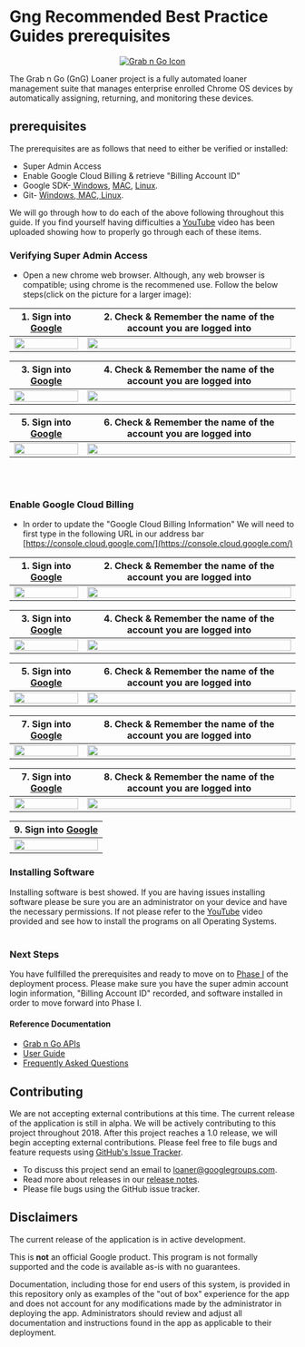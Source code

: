 <!-- mdformat off(GitHub header) -->
Gng Recommended Best Practice Guides prerequisites
======
<!-- mdformat on -->

<p align="center">
  <a href="#grabngo--">
    <img src="https://storage.googleapis.com/gngloaners/gnglogo.png" alt="Grab n Go Icon" />
  </a>
</p>

The Grab n Go (GnG) Loaner project is a fully automated loaner management suite
that manages enterprise enrolled Chrome OS devices by automatically assigning,
returning, and monitoring these devices.


## prerequisites

The prerequisites are as follows that need to either be verified or installed:
*	Super Admin Access
*	Enable Google Cloud Billing & retrieve "Billing Account ID"
*	Google SDK-[ Windows](https://dl.google.com/dl/cloudsdk/channels/rapid/GoogleCloudSDKInstaller.exe), [MAC](https://cloud.google.com/sdk/docs/downloads-interactive#mac), [Linux](https://cloud.google.com/sdk/docs/downloads-interactive#linux).
*	Git- [ Windows](https://git-scm.com/download/win),[ MAC](https://git-scm.com/download/mac),[ Linux](https://git-scm.com/download/linux).

We will go through how to do each of the above following throughout this guide. If you find yourself having difficulties a
[YouTube](google.com) video has been uploaded showing how to properly go through each of these items. 


### Verifying Super Admin Access
*	Open a new chrome web browser. Although, any web browser is compatible; using chrome is the recommened use. 
Follow the below steps(click on the picture for a larger image):


**1.**	Sign into [Google](https://Google.com)         |**2.**  Check & Remember the name of the account you are logged into
:-------------------------:|:-------------------------:
<a href="https://bit.ly/2TkzmW9"><img src="https://bit.ly/2tJjNsE" style="width:100%"/></a> |  <a href="https://bit.ly/2GOqthR"><img src="https://bit.ly/2T8wFbj" style="width:100%"/></a>
 
 
**3.**	Sign into [Google](https://Google.com)         |**4.**  Check & Remember the name of the account you are logged into
:-------------------------:|:-------------------------:
<a href="https://bit.ly/2EDMaiB"><img src="https://bit.ly/2NBdNM4" style="width:100%"/></a> |  <a href="https://bit.ly/2H6tWaW"><img src="https://bit.ly/2EDMaiB" style="width:100%"/></a>


**5.**	Sign into [Google](https://Google.com)         |**6.**  Check & Remember the name of the account you are logged into
:-------------------------:|:-------------------------:
<a href="https://bit.ly/2H6LWSp"><img src="https://bit.ly/2BWOHCv" style="width:100%"/></a> |  <a href="https://bit.ly/2UbM07g"><img src="https://bit.ly/2GNO6Hj" style="width:100%"/></a>

<br></br>
### Enable Google Cloud Billing
*	In order to update the "Google Cloud Billing Information" We will need to first type in the following URL in our address bar
[https://console.cloud.google.com/](https://console.cloud.google.com/)


**1.**	Sign into [Google](https://Google.com)         |**2.**  Check & Remember the name of the account you are logged into
:-------------------------:|:-------------------------:
<a href="https://bit.ly/2NynPNQ"><img src="https://bit.ly/2IF1rDO" style="width:100%"/></a> |  <a href="https://bit.ly/2GOqthR"><img src="https://bit.ly/2T8wFbj" style="width:100%"/></a>

 
**3.**	Sign into [Google](https://Google.com)         |**4.**  Check & Remember the name of the account you are logged into
:-------------------------:|:-------------------------:
<a href="https://bit.ly/2tGZqwg"><img src="https://bit.ly/2XuzFwQ" style="width:100%"/></a> |  <a href="http://bit.ly/2SxH62D"><img src="http://bit.ly/2XnivBk" style="width:100%"/></a>


**5.**	Sign into [Google](https://Google.com)         |**6.**  Check & Remember the name of the account you are logged into
:-------------------------:|:-------------------------:
 <a href="http://bit.ly/2XuP7JF"><img src="http://bit.ly/2H6YtFB" style="width:100%"/></a> |  <a href="http://bit.ly/2H9rq3x"><img src="http://bit.ly/2BSGZJt" style="width:100%"/></a>
 
 
 
 **7.**	Sign into [Google](https://Google.com)         |**8.**  Check & Remember the name of the account you are logged into
:-------------------------:|:-------------------------:
<a href="http://bit.ly/2UeaQmS"><img src="http://bit.ly/2HcxEzE" style="width:100%"/></a> |  <a href="https://bit.ly/2tGZqwg"><img src="https://bit.ly/2XuzFwQ" style="width:100%"/></a> 


**7.**	Sign into [Google](https://Google.com)         |**8.**  Check & Remember the name of the account you are logged into
:-------------------------:|:-------------------------:
<a href="http://bit.ly/2UeaQmS"><img src="http://bit.ly/2HcxEzE" style="width:100%"/></a> |  <a href="https://bit.ly/2tGZqwg"><img src="https://bit.ly/2XuzFwQ" style="width:100%"/></a> 




**9.**	Sign into [Google](https://Google.com)         |
:-------------------------:|
<a href="http://bit.ly/2TbQoXC"><img src="http://bit.ly/2IHzz1K" style="width:100%"/></a> | 


### Installing Software
Installing software is best showed. If you are having issues installing software please be sure 
you are an administrator on your device and have the necessary permissions. If not please refer to the [YouTube]()
video provided and see how to install the programs on all Operating Systems. 
<br></br>
### Next Steps
You have fullfilled the prerequisites and ready to move on to [Phase I]() of the deployment process. Please 
make sure you have the super admin account login information, "Billing Account ID" recorded, and software 
installed in order to move forward into Phase I.
  
#### Reference Documentation

-   [Grab n Go APIs](docs/gng_apis.md)
-   [User Guide](docs/user_guide.md)
-   [Frequently Asked
    Questions](docs/faq.md)

## Contributing

We are not accepting external contributions at this time. The current release of
the application is still in alpha. We will be actively contributing to this
project throughout 2018. After this project reaches a 1.0 release, we will begin
accepting external contributions. Please feel free to file bugs and feature
requests using [GitHub's Issue
Tracker](https://github.com/google/loaner/issues).

* To discuss this project send an email to loaner@googlegroups.com.
* Read more about releases in our [release notes](docs/release_notes.md).
* Please file bugs using the GitHub issue tracker.


## Disclaimers

The current release of the application is in active development.

This is **not** an official Google product. This program is not formally
supported and the code is available as-is with no guarantees.

Documentation, including those for end users of this system, is provided in this
repository only as examples of the "out of box" experience for the app and does
not account for any modifications made by the administrator in deploying the
app. Administrators should review and adjust all documentation and instructions
found in the app as applicable to their deployment.
